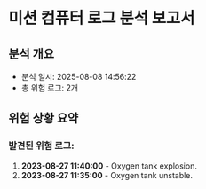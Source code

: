 # 미션 컴퓨터 로그 분석 보고서

## 분석 개요
- 분석 일시: 2025-08-08 14:56:22
- 총 위험 로그: 2개

## 위험 상황 요약

### 발견된 위험 로그:

1. **2023-08-27 11:40:00** - Oxygen tank explosion.
2. **2023-08-27 11:35:00** - Oxygen tank unstable.
